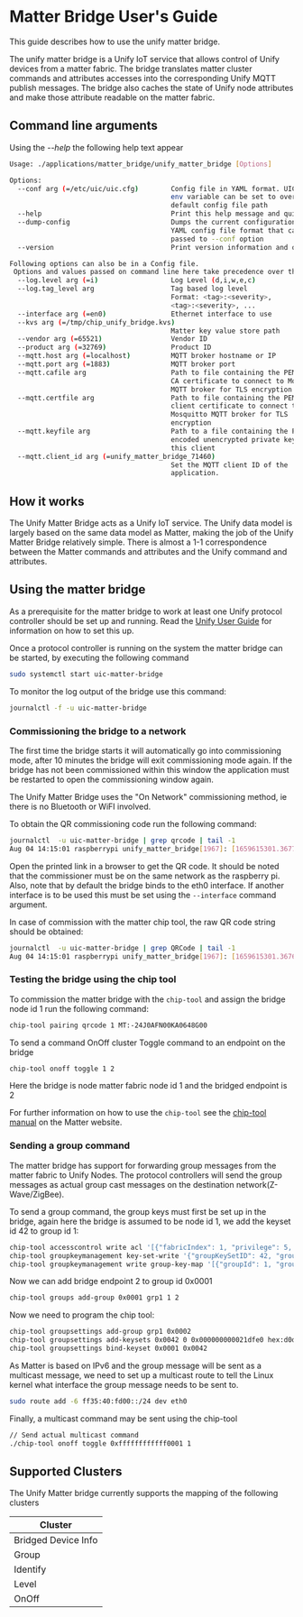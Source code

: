 # Matter Bridge User's Guide

This guide describes how to use the unify matter bridge.

The unify matter bridge is a Unify IoT service that allows control of Unify
devices from a matter fabric. The bridge translates matter cluster commands and
attributes accesses into the corresponding Unify MQTT publish messages. The
bridge also caches the state of Unify node attributes and make those attribute
readable on the matter fabric.

## Command line arguments

Using the _--help_ the following help text appear

```bash
Usage: ./applications/matter_bridge/unify_matter_bridge [Options]

Options:
  --conf arg (=/etc/uic/uic.cfg)        Config file in YAML format. UIC_CONF 
                                        env variable can be set to override the
                                        default config file path
  --help                                Print this help message and quit
  --dump-config                         Dumps the current configuration on a 
                                        YAML config file format that can be 
                                        passed to --conf option
  --version                             Print version information and quit

Following options can also be in a Config file. 
 Options and values passed on command line here take precedence over the options and values in config file:
  --log.level arg (=i)                  Log Level (d,i,w,e,c)
  --log.tag_level arg                   Tag based log level
                                        Format: <tag>:<severity>, 
                                        <tag>:<severity>, ...
  --interface arg (=en0)                Ethernet interface to use
  --kvs arg (=/tmp/chip_unify_bridge.kvs)
                                        Matter key value store path
  --vendor arg (=65521)                 Vendor ID
  --product arg (=32769)                Product ID
  --mqtt.host arg (=localhost)          MQTT broker hostname or IP
  --mqtt.port arg (=1883)               MQTT broker port
  --mqtt.cafile arg                     Path to file containing the PEM encoded
                                        CA certificate to connect to Mosquitto 
                                        MQTT broker for TLS encryption
  --mqtt.certfile arg                   Path to file containing the PEM encoded
                                        client certificate to connect to 
                                        Mosquitto MQTT broker for TLS 
                                        encryption
  --mqtt.keyfile arg                    Path to a file containing the PEM 
                                        encoded unencrypted private key for 
                                        this client
  --mqtt.client_id arg (=unify_matter_bridge_71460)
                                        Set the MQTT client ID of the 
                                        application.
```

## How it works

The Unify Matter Bridge acts as a Unify IoT service. The Unify data model
is largely based on the same data model as Matter, making the job of the Unify
Matter Bridge relatively simple. There is almost a 1-1 correspondence between
the Matter commands and attributes and the Unify command and attributes.

## Using the matter bridge

As a prerequisite for the matter bridge to work at least one Unify protocol
controller should be set up and running. Read the [Unify User Guide](../../doc/user_guide.md)
for information on how to set this up.

Once a protocol controller is running on the system the matter bridge can be
started, by executing the following command

```bash
sudo systemctl start uic-matter-bridge
````

To monitor the log output of the bridge use this command:

```bash
journalctl -f -u uic-matter-bridge
```

### Commissioning the bridge to a network

The first time the bridge starts it will automatically go into commissioning mode, after
10 minutes the bridge will exit commissioning mode again. If the bridge has not been
commissioned within this window the application must be restarted to open the commissioning window again.

The Unify Matter Bridge uses the "On Network" commissioning method, ie there is no
Bluetooth or WiFI involved.

To obtain the QR commissioning code run the following command:

```bash
journalctl  -u uic-matter-bridge | grep qrcode | tail -1
Aug 04 14:15:01 raspberrypi unify_matter_bridge[1967]: [1659615301.367723][1967:1967] CHIP:SVR: https://dhrishi.github.io/connectedhomeip/qrcode.html?data=MT%3A-24J029Q00KA0648G00
```

Open the printed link in a browser to get the QR code. It should be noted that the commissioner
must be on the same network as the raspberry pi. Also, note that by default the bridge binds
to the eth0 interface. If another interface is to be used this must be set using the
`--interface` command argument.

In case of commission with the matter chip tool, the raw QR code string should be obtained:

```bash
journalctl  -u uic-matter-bridge | grep QRCode | tail -1
Aug 04 14:15:01 raspberrypi unify_matter_bridge[1967]: [1659615301.367669][1967:1967] CHIP:SVR: SetupQRCode: [MT:-24J029Q00KA0648G00]
```

### Testing the bridge using the chip tool

To commission the matter bridge with the `chip-tool` and assign the bridge node id 1
run the following command:

```bash
chip-tool pairing qrcode 1 MT:-24J0AFN00KA0648G00
```

To send a command OnOff cluster Toggle command to an endpoint on the bridge

```bash
chip-tool onoff toggle 1 2
```

Here the bridge is node matter fabric node id 1 and the bridged endpoint is 2

For further information on how to use the `chip-tool` see the [chip-tool manual](https://github.com/project-chip/connectedhomeip/blob/master/docs/guides/chip_tool_guide.md)
on the Matter website.

### Sending a group command

The matter bridge has support for forwarding group messages from the matter fabric to Unify
Nodes. The protocol controllers will send the group messages as actual group cast messages
on the destination network(Z-Wave/ZigBee).

To send a group command, the group keys must first be set up in the bridge, again here
the bridge is assumed to be node id 1, we add the keyset id 42 to group id 1:

```bash
chip-tool accesscontrol write acl '[{"fabricIndex": 1, "privilege": 5, "authMode": 2, "subjects": [112233], "targets": null },{"fabricIndex": 1, "privilege": 4, "authMode": 3, "subjects": [1], "targets": null }]' 1 0
chip-tool groupkeymanagement key-set-write '{"groupKeySetID": 42, "groupKeySecurityPolicy": 0, "epochKey0": "d0d1d2d3d4d5d6d7d8d9dadbdcdddedf", "epochStartTime0": 2220000,"epochKey1": "d1d1d2d3d4d5d6d7d8d9dadbdcdddedf", "epochStartTime1": 2220001,"epochKey2": "d2d1d2d3d4d5d6d7d8d9dadbdcdddedf", "epochStartTime2": 2220002 }' 1 0
chip-tool groupkeymanagement write group-key-map '[{"groupId": 1, "groupKeySetID": 42, "fabricIndex": 1}]' 1 0
```

Now we can add bridge endpoint 2 to group id 0x0001

```bash
chip-tool groups add-group 0x0001 grp1 1 2
```

Now we need to program the chip tool:

```bash
chip-tool groupsettings add-group grp1 0x0002
chip-tool groupsettings add-keysets 0x0042 0 0x000000000021dfe0 hex:d0d1d2d3d4d5d6d7d8d9dadbdcdddedf
chip-tool groupsettings bind-keyset 0x0001 0x0042
```

As Matter is based on IPv6 and the group message will be sent as a multicast message,
we need to set up a multicast route to tell the Linux kernel what interface the
group message needs to be sent to.

```bash
sudo route add -6 ff35:40:fd00::/24 dev eth0
```

Finally, a multicast command may be sent using the chip-tool

```bash
// Send actual multicast command
./chip-tool onoff toggle 0xffffffffffff0001 1
```

## Supported Clusters

The Unify Matter bridge currently supports the mapping of the following clusters

| Cluster             |
|---------------------|
| Bridged Device Info |
| Group               |
| Identify            |
| Level               |
| OnOff               |
